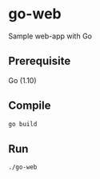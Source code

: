 # go-web
Sample web-app with Go

## Prerequisite

Go (1.10)

## Compile

``` bash
go build
```

## Run

``` bash
./go-web
```

